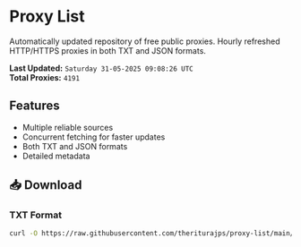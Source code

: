 # Proxy List

Automatically updated repository of free public proxies. Hourly refreshed HTTP/HTTPS proxies in both TXT and JSON formats.

**Last Updated:** `Saturday 31-05-2025 09:08:26 UTC`  
**Total Proxies:** `4191`

## Features
- Multiple reliable sources
- Concurrent fetching for faster updates
- Both TXT and JSON formats
- Detailed metadata

## 📥 Download

### TXT Format
```bash
curl -O https://raw.githubusercontent.com/theriturajps/proxy-list/main/proxies.txt